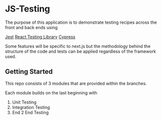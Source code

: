 # JS-Testing

The purpose of this application is to demonstrate testing recipes across the front and back ends using

[Jest](https://jestjs.io/)
[React Testing Library](https://testing-library.com/docs/react-testing-library/intro/)
[Cypress](https://cypress.io)

Some features will be specific to next.js but the methodology behind the structure of the code and tests can be applied regardless of the framework used.

## Getting Started

This repo consists of 3 modules that are provided within the branches.

Each module builds on the last beginning with

1. Unit Testing
2. Integration Testing
3. End 2 End Testing

